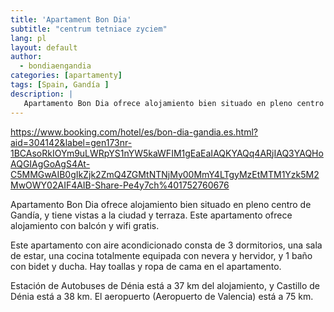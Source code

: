 ```yaml
---
title: 'Apartament Bon Dia'
subtitle: "centrum tetniace zyciem"
lang: pl 
layout: default
author:
  - bondiaengandia 
categories: [apartamenty]
tags: [Spain, Gandía ]
description: |
   Apartamento Bon Dia ofrece alojamiento bien situado en pleno centro de Gandía, y tiene vistas a la ciudad y terraza. Este apartamento ofrece alojamiento con balcón y wifi gratis.
---
```


https://www.booking.com/hotel/es/bon-dia-gandia.es.html?aid=304142&label=gen173nr-1BCAsoRkIOYm9uLWRpYS1nYW5kaWFIM1gEaEaIAQKYAQq4ARjIAQ3YAQHoAQGIAgGoAgS4At-C5MMGwAIB0gIkZjk2ZmQ4ZGMtNTNjMy00MmY4LTgyMzEtMTM1Yzk5M2MwOWY02AIF4AIB-Share-Pe4y7ch%401752760676

Apartamento Bon Dia ofrece alojamiento bien situado en pleno centro de Gandía, y tiene vistas a la ciudad y terraza. Este apartamento ofrece alojamiento con balcón y wifi gratis.

Este apartamento con aire acondicionado consta de 3 dormitorios, una sala de estar, una cocina totalmente equipada con nevera y hervidor, y 1 baño con bidet y ducha. Hay toallas y ropa de cama en el apartamento.

Estación de Autobuses de Dénia está a 37 km del alojamiento, y Castillo de Dénia está a 38 km. El aeropuerto (Aeropuerto de Valencia) está a 75 km.